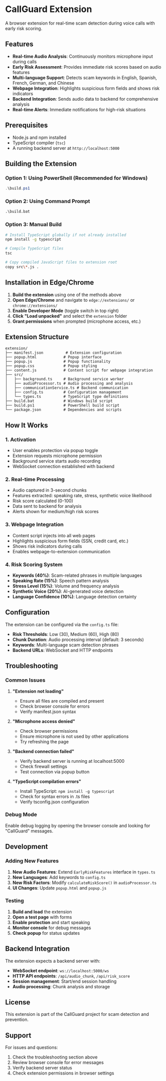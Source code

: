 # CallGuard Extension

A browser extension for real-time scam detection during voice calls with early risk scoring.

## Features

- **Real-time Audio Analysis**: Continuously monitors microphone input during calls
- **Early Risk Assessment**: Provides immediate risk scores based on audio features
- **Multi-language Support**: Detects scam keywords in English, Spanish, French, German, and Chinese
- **Webpage Integration**: Highlights suspicious form fields and shows risk indicators
- **Backend Integration**: Sends audio data to backend for comprehensive analysis
- **Real-time Alerts**: Immediate notifications for high-risk situations

## Prerequisites

- Node.js and npm installed
- TypeScript compiler (`tsc`)
- A running backend server at `http://localhost:5000`

## Building the Extension

### Option 1: Using PowerShell (Recommended for Windows)
```powershell
.\build.ps1
```

### Option 2: Using Command Prompt
```cmd
.\build.bat
```

### Option 3: Manual Build
```bash
# Install TypeScript globally if not already installed
npm install -g typescript

# Compile TypeScript files
tsc

# Copy compiled JavaScript files to extension root
copy src\*.js .
```

## Installation in Edge/Chrome

1. **Build the extension** using one of the methods above
2. **Open Edge/Chrome** and navigate to `edge://extensions/` or `chrome://extensions/`
3. **Enable Developer Mode** (toggle switch in top right)
4. **Click "Load unpacked"** and select the `extension` folder
5. **Grant permissions** when prompted (microphone access, etc.)

## Extension Structure

```
extension/
├── manifest.json          # Extension configuration
├── popup.html            # Popup interface
├── popup.js              # Popup functionality
├── popup.css             # Popup styling
├── content.js            # Content script for webpage integration
├── src/
│   ├── background.ts     # Background service worker
│   ├── audioProcessor.ts # Audio processing and analysis
│   ├── communicationService.ts # Backend communication
│   ├── config.ts         # Configuration management
│   └── types.ts          # TypeScript type definitions
├── build.bat             # Windows build script
├── build.ps1             # PowerShell build script
└── package.json          # Dependencies and scripts
```

## How It Works

### 1. **Activation**
- User enables protection via popup toggle
- Extension requests microphone permission
- Background service starts audio recording
- WebSocket connection established with backend

### 2. **Real-time Processing**
- Audio captured in 3-second chunks
- Features extracted: speaking rate, stress, synthetic voice likelihood
- Risk score calculated (0-100)
- Data sent to backend for analysis
- Alerts shown for medium/high risk scores

### 3. **Webpage Integration**
- Content script injects into all web pages
- Highlights suspicious form fields (SSN, credit card, etc.)
- Shows risk indicators during calls
- Enables webpage-to-extension communication

### 4. **Risk Scoring System**
- **Keywords (40%)**: Scam-related phrases in multiple languages
- **Speaking Rate (15%)**: Speech pattern analysis
- **Stress Level (15%)**: Volume and frequency analysis
- **Synthetic Voice (20%)**: AI-generated voice detection
- **Language Confidence (10%)**: Language detection certainty

## Configuration

The extension can be configured via the `config.ts` file:

- **Risk Thresholds**: Low (30), Medium (60), High (80)
- **Chunk Duration**: Audio processing interval (default: 3 seconds)
- **Keywords**: Multi-language scam detection phrases
- **Backend URLs**: WebSocket and HTTP endpoints

## Troubleshooting

### Common Issues

1. **"Extension not loading"**
   - Ensure all files are compiled and present
   - Check browser console for errors
   - Verify manifest.json syntax

2. **"Microphone access denied"**
   - Check browser permissions
   - Ensure microphone is not used by other applications
   - Try refreshing the page

3. **"Backend connection failed"**
   - Verify backend server is running at localhost:5000
   - Check firewall settings
   - Test connection via popup button

4. **"TypeScript compilation errors"**
   - Install TypeScript: `npm install -g typescript`
   - Check for syntax errors in .ts files
   - Verify tsconfig.json configuration

### Debug Mode

Enable debug logging by opening the browser console and looking for "CallGuard" messages.

## Development

### Adding New Features

1. **New Audio Features**: Extend `EarlyRiskFeatures` interface in `types.ts`
2. **New Languages**: Add keywords to `config.ts`
3. **New Risk Factors**: Modify `calculateRiskScore()` in `audioProcessor.ts`
4. **UI Changes**: Update `popup.html` and `popup.js`

### Testing

1. **Build and load** the extension
2. **Open a test page** with forms
3. **Enable protection** and start speaking
4. **Monitor console** for debug messages
5. **Check popup** for status updates

## Backend Integration

The extension expects a backend server with:

- **WebSocket endpoint**: `ws://localhost:5000/ws`
- **HTTP API endpoints**: `/api/audio_chunk`, `/api/risk_score`
- **Session management**: Start/end session handling
- **Audio processing**: Chunk analysis and storage

## License

This extension is part of the CallGuard project for scam detection and prevention.

## Support

For issues and questions:
1. Check the troubleshooting section above
2. Review browser console for error messages
3. Verify backend server status
4. Check extension permissions in browser settings 